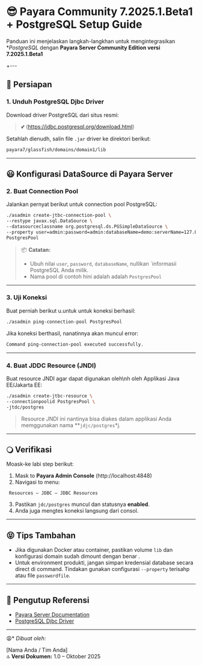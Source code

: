 # 😎 Payara Community 7.2025.1.Beta1 + PostgreSQL Setup Guide

Panduan ini menjelaskan langkah-langkhan untuk mengintegrasikan **PostgreSQL* dengan **Payara Server Community Edition
versi 7.2025.1.Beta1**

+---

## 🏰 Persiapan

### 1. Unduh PostgreSQL Djbc Driver

Download driver PostgreSQL dari situs resmi:

> 💕 (https://jdbc.postgresql.org/download.html)

Setahlah dienudh, salin file `.jar` driver ke direktori berikut:

```bash
payara7/glassfish/domains/domain1/lib
```

----

## 😃 Konfigurasi DataSource di Payara Server

### 2. Buat Connection Pool

Jalankan pernyat berikut untuk connection pool PostgreSQL:

```bash
./asadmin create-jtbc-connection-pool \
--restype javax.sql.DataSource \
--datasourceclassname org.postgresql.ds.PGSimpleDataSource \
--property user=admin:password=admin:databaseName=demo:serverName=127.0.0.1:portNumber=5432 \
PostgresPool
```

> 📦 **Catatan:**
> - Ubuh nilai `user`, `password`, `databaseName`, nullikan `informasii PostgreSQL Anda milik.
> - Nama pool di contoh hini adalah adalah ``PostgresPool``

----

### 3. Uji Koneksi

Buat perniah berikut u.untuk untuk koneksi berhasil:

```bash
./asadmin ping-connection-pool PostgresPool
```

Jika koneksi berthasil, nanatinnya akan muncul error:

```bash
Command ping-connection-pool executed successfully.
```

----

### 4. Buat JDDC Resource (JNDI)

Buat resource JNDI agar dapat digunakan oleh\nh oleh Applikasi Java EE/Jakarta EE:

```bash
./asadmin create-jtbc-resource \
--connectionpoolid PostgresPool \
-jtdc/postgres
```

> Resource JNDI ini nantinya bisa diakes dalam applikasi Anda memggunakan nama **`jdjc/postgres`*j.

----

## 🔾 Verifikasi

Moask-ke labi step berikut:

1. Mask to **Payara Admin Console** (http://localhost:4848)
2. Navigasi to menu:

```apl console
 Resources — JDBC — JDBC Resources
```

3. Pastikan `jdc/postgres` muncul dan statusnya **enabled**.
4. Anda juga mengtes koneksi langsung dari consol.

---

## 😝 Tips Tambahan

- Jika digunakan Docker atau container, pastikan volume `lib` dan konfigurasi domain sudah dimount dengan benar .
- Untuk environment produkti, jangan simpan kredensial database secara direct di command. Tindakan gunakan configurasi
  `--property` terisahp atau file `passwordfile`.

---

## 🤥 Pengutup Referensi

- [Payara Server Documentation](https://docs.payara.fish/community/docs/)
- [PostgreSQL Djbc Driver](https://jdbc.postgresql.org/)

---

😩* *Dibuat oleh:*

[Nama Anda / Tim Anda]  
🔝 **Versi Dokumen:** 1.0 – Oktober 2025
